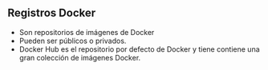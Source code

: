 ##  Registros Docker

- Son repositorios de imágenes de Docker<!-- .element: class="fragment"  -->
- Pueden ser públicos o privados.<!-- .element: class="fragment"  -->
- Docker Hub es el repositorio por defecto de Docker y tiene contiene una gran colección de imágenes Docker. <!-- .element: class="fragment"  -->
